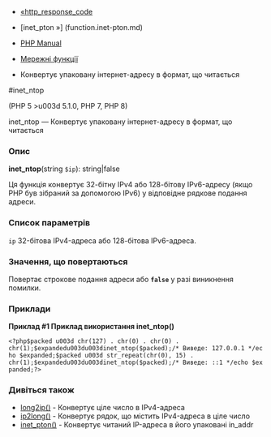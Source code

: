 - [«http_response_code](function.http-response-code.md)
- [inet_pton »] (function.inet-pton.md)

- [PHP Manual](index.md)
- [Мережні функції](ref.network.md)
- Конвертує упаковану інтернет-адресу в формат, що читається

#inet_ntop

(PHP 5 \>u003d 5.1.0, PHP 7, PHP 8)

inet_ntop — Конвертує упаковану інтернет-адресу в формат, що читається

### Опис

**inet_ntop**(string `$ip`): string\|false

Ця функція конвертує 32-бітну IPv4 або 128-бітову IPv6-адресу (якщо
PHP був зібраний за допомогою IPv6) у відповідне рядкове
подання адреси.

### Список параметрів

`ip`
32-бітова IPv4-адреса або 128-бітова IPv6-адреса.

### Значення, що повертаються

Повертає строкове подання адреси або **`false`** у разі
виникнення помилки.

### Приклади

**Приклад #1 Приклад використання **inet_ntop()****

`<?php$packed u003d chr(127) . chr(0) . chr(0) . chr(1);$expandedu003du003dinet_ntop($packed);/* Виведе: 127.0.0.1 */echo $expanded;$packed u003d str_repeat(chr(0), 15) . chr(1);$expandedu003du003dinet_ntop($packed);/* Виведе: ::1 */echo $expanded;?> `

### Дивіться також

- [long2ip()](function.long2ip.md) - Конвертує ціле число в
IPv4-адреса
- [ip2long()](function.ip2long.md) - Конвертує рядок, що містить
IPv4-адреса в ціле число
- [inet_pton()](function.inet-pton.md) - Конвертує читаний
IP-адреса в його упаковані in_addr
